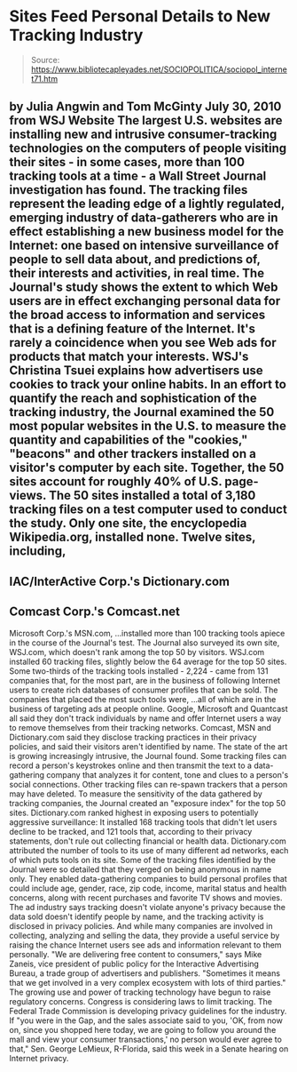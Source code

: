 # Sites Feed Personal Details to New Tracking Industry

> Source: https://www.bibliotecapleyades.net/SOCIOPOLITICA/sociopol_internet71.htm

by Julia Angwin and Tom McGinty
July 30, 2010
from
WSJ
Website
The largest U.S. websites are installing new and
intrusive consumer-tracking technologies on the computers of people visiting
their sites - in some cases, more than 100 tracking tools at a time - a Wall
Street Journal investigation has found.
The tracking files represent the leading edge of a lightly regulated,
emerging industry of data-gatherers who are in effect establishing a new
business model for the Internet:
one based on intensive surveillance of
people to sell data about, and predictions of, their interests and
activities, in real time.
The Journal's study shows the extent to which Web users are in effect
exchanging personal data for the broad access to information and services
that is a defining feature of the Internet.
It's rarely a
coincidence when you see Web ads for products that match
your interests.
WSJ's Christina Tsuei
explains how advertisers use cookies to track your online
habits.
In an effort to quantify the reach and sophistication of the tracking
industry, the Journal examined the 50 most popular websites in the U.S. to
measure the quantity and capabilities of the "cookies," "beacons" and other
trackers installed on a visitor's computer by each site.
Together, the 50
sites account for roughly 40% of U.S. page-views.
The 50 sites installed a total of 3,180 tracking files on a test computer
used to conduct the study.
Only one site, the encyclopedia Wikipedia.org,
installed none.
Twelve sites, including,
-
IAC/InterActive Corp.'s Dictionary.com
-
Comcast Corp.'s Comcast.net
-
Microsoft Corp.'s MSN.com,
...installed more than 100 tracking tools apiece
in the course of the Journal's test.
The Journal also surveyed its own site, WSJ.com, which doesn't rank among
the top 50 by visitors. WSJ.com installed 60 tracking files, slightly below
the 64 average for the top 50 sites.
Some two-thirds of the tracking tools installed - 2,224 - came from 131
companies that, for the most part, are in the business of following Internet
users to create rich databases of consumer profiles that can be sold.
The companies that placed the most such tools
were,
...all of which are in the business of targeting
ads at people online.
Google, Microsoft and Quantcast all said they don't track individuals by
name and offer Internet users a way to remove themselves from their tracking
networks. Comcast, MSN and Dictionary.com said they disclose tracking
practices in their privacy policies, and said their visitors aren't
identified by name.
The state of the art is growing increasingly intrusive, the Journal found.
Some tracking files can record a person's keystrokes online and then
transmit the text to a data-gathering company that analyzes it for content,
tone and clues to a person's social connections. Other tracking files can
re-spawn trackers that a person may have deleted.
To measure the sensitivity of the data gathered by tracking companies, the
Journal created an "exposure index" for the top 50 sites.
Dictionary.com ranked highest in exposing users
to potentially aggressive surveillance:
It installed 168 tracking tools that
didn't let users decline to be tracked, and 121 tools that, according to
their privacy statements, don't rule out collecting financial or health
data.
Dictionary.com attributed the number of tools to its use of many
different ad networks, each of which puts tools on its site.
Some of the tracking files identified by the Journal were so detailed that
they verged on being anonymous in name only. They enabled data-gathering
companies to build personal profiles that could include age, gender, race,
zip code, income, marital status and health concerns, along with recent
purchases and favorite TV shows and movies.
The ad industry says tracking doesn't violate anyone's privacy because the
data sold doesn't identify people by name, and the tracking activity is
disclosed in privacy policies.
And while many companies are involved in
collecting, analyzing and selling the data, they provide a useful service by
raising the chance Internet users see ads and information relevant to them
personally.
"We are delivering free content to
consumers," says Mike Zaneis, vice president of public policy for the
Interactive Advertising Bureau, a trade group of advertisers and
publishers.
"Sometimes it means that we get involved in a very complex
ecosystem with lots of third parties."
The growing use and power of tracking technology
have begun to raise regulatory concerns. Congress is considering laws to
limit tracking.
The
Federal Trade Commission is developing
privacy guidelines for the industry.
If "you were in the Gap, and the sales
associate said to you, 'OK, from now on, since you shopped here today,
we are going to follow you around the mall and view your consumer
transactions,' no person would ever agree to that," Sen. George LeMieux,
R-Florida, said this week in a Senate hearing on Internet privacy.
